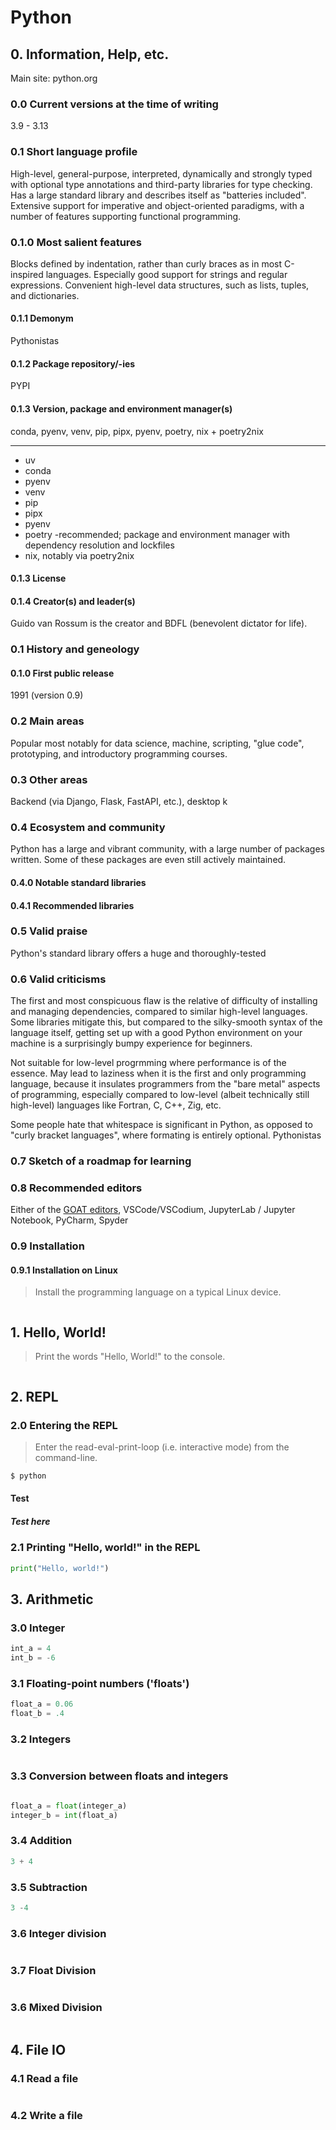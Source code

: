 # Python

## 0. Information, Help, etc.

Main site: python.org

### 0.0 Current versions at the time of writing

3.9 - 3.13

### 0.1 Short language profile

High-level, general-purpose, interpreted, dynamically and strongly typed with optional type annotations and third-party libraries for type checking. Has a large standard library and describes itself as "batteries included".
Extensive support for imperative and object-oriented paradigms, with a number of features supporting functional programming.

### 0.1.0 Most salient features

Blocks defined by indentation, rather than curly braces as in most C-inspired languages. Especially good support for strings and regular expressions. Convenient high-level data structures, such as lists, tuples, and dictionaries.

#### 0.1.1 Demonym

Pythonistas

#### 0.1.2 Package repository/-ies

PYPI

#### 0.1.3 Version, package and environment manager(s)

conda, pyenv, venv, pip, pipx, pyenv, poetry, nix + poetry2nix

___

* uv
* conda
* pyenv
* venv
* pip
* pipx
* pyenv
* poetry -recommended; package and environment manager with dependency resolution and lockfiles
* nix, notably via poetry2nix

#### 0.1.3 License



#### 0.1.4 Creator(s) and leader(s)

Guido van Rossum is the creator and BDFL (benevolent dictator for life).

### 0.1 History and geneology

#### 0.1.0 First public release

1991 (version 0.9)

### 0.2 Main areas

Popular most notably for data science, machine, scripting, "glue code", prototyping, and introductory programming courses. 

### 0.3 Other areas

Backend (via Django, Flask, FastAPI, etc.), desktop k

### 0.4 Ecosystem and community

Python has a large and vibrant community, with a large number of packages written. Some of these packages are even still actively maintained.

#### 0.4.0 Notable standard libraries


#### 0.4.1 Recommended libraries



### 0.5 Valid praise

Python's standard library offers a huge and thoroughly-tested 

### 0.6 Valid criticisms

The first and most conspicuous flaw is the relative of difficulty of installing and managing dependencies, compared to similar high-level languages. Some libraries mitigate this, but compared to the silky-smooth syntax of the language itself, getting set up with a good Python environment on your machine is a surprisingly bumpy experience for beginners.

Not suitable for low-level progrmming where performance is of the essence. May lead to laziness when it is the first and only programming language, because it insulates programmers from the "bare metal" aspects of programming, especially compared to low-level (albeit technically still high-level) languages like Fortran, C, C++, Zig, etc.

Some people hate that whitespace is significant in Python, as opposed to "curly bracket languages", where formating is entirely optional. Pythonistas 

### 0.7 Sketch of a roadmap for learning



### 0.8 Recommended editors

Either of the [GOAT editors](), VSCode/VSCodium, JupyterLab / Jupyter Notebook, PyCharm, Spyder

### 0.9 Installation

#### 0.9.1 Installation on Linux

> Install the programming language on a typical Linux device.

```sh

```

## 1. Hello, World!

> Print the words "Hello, World!" to the console.

```py

```

## 2. REPL

### 2.0 Entering the REPL

> Enter the read-eval-print-loop (i.e. interactive mode) from the command-line.

```sh
$ python
```

#### Test

##### Test here

### 2.1 Printing "Hello, world!" in the REPL 

```py
print("Hello, world!")
```

## 3. Arithmetic

### 3.0 Integer

```py
int_a = 4
int_b = -6
```

### 3.1 Floating-point numbers ('floats') 

```py
float_a = 0.06
float_b = .4
```

### 3.2 Integers

```py

```

### 3.3 Conversion between floats and integers

```py

float_a = float(integer_a)
integer_b = int(float_a)
```


### 3.4 Addition

```py
3 + 4
```

### 3.5 Subtraction

```py
3 -4
```

### 3.6 Integer division

```py

```

### 3.7 Float Division

```py

```

### 3.6 Mixed Division

```py

```

## 4. File IO

### 4.1 Read a file

```py

```

### 4.2 Write a file

```py

```
